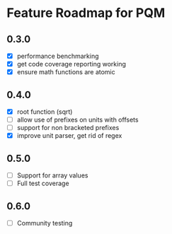 Feature Roadmap for PQM
================================================================================

0.3.0
--------------------------------------------------------------------------------
- [x] performance benchmarking
- [x] get code coverage reporting working
- [x] ensure math functions are atomic

0.4.0
--------------------------------------------------------------------------------
- [x] root function (sqrt)
- [ ] allow use of prefixes on units with offsets 
- [ ] support for non bracketed prefixes
- [x] improve unit parser, get rid of regex

0.5.0
--------------------------------------------------------------------------------
- [ ] Support for array values
- [ ] Full test coverage

0.6.0
--------------------------------------------------------------------------------
- [ ] Community testing
